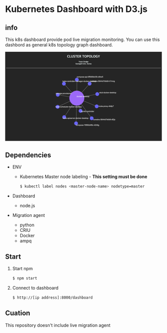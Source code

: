 # Kubernetes Dashboard with D3.js

## info

This k8s dashboard provide pod live migration monitoring. You can use this dashbord as general k8s topology graph dashboard.



![image-20201012134301201](image-20201012134301201.png)



## Dependencies

- ENV

  - Kubernetes Master node labeling - **This setting must be done**

    ```bash
    $ kubectl label nodes <master-node-name> nodetype=master
    ```

    

- Dashboard

  - node.js

- Migration agent
  - python
  - CRIU
  - Docker
  - ampq



## Start

1. Start npm

   ```bash
   $ npm start
   ```

2. Connect to dashboard

   ```bash
   $ http://[ip address]:8000/dashboard
   ```



## Cuation

This repository doesn't include live migration agent 